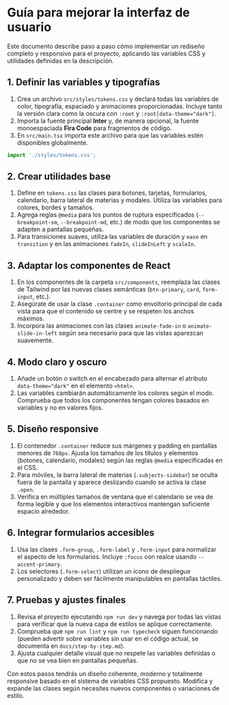# Guía para mejorar la interfaz de usuario

Este documento describe paso a paso cómo implementar un rediseño completo y responsivo para el proyecto, aplicando las variables CSS y utilidades definidas en la descripción.

## 1. Definir las variables y tipografías

1. Crea un archivo `src/styles/tokens.css` y declara todas las variables de color, tipografía, espaciado y animaciones proporcionadas. Incluye tanto la versión clara como la oscura con `:root` y `:root[data-theme="dark"]`.
2. Importa la fuente principal **Inter** y, de manera opcional, la fuente monoespaciada **Fira Code** para fragmentos de código.
3. En `src/main.tsx` importa este archivo para que las variables estén disponibles globalmente.

```ts
import './styles/tokens.css';
```

## 2. Crear utilidades base

1. Define en `tokens.css` las clases para botones, tarjetas, formularios, calendario, barra lateral de materias y modales. Utiliza las variables para colores, bordes y tamaños.
2. Agrega reglas `@media` para los puntos de ruptura especificados (`--breakpoint-sm`, `--breakpoint-md`, etc.) de modo que los componentes se adapten a pantallas pequeñas.
3. Para transiciones suaves, utiliza las variables de duración y `ease` en `transition` y en las animaciones `fadeIn`, `slideInLeft` y `scaleIn`.

## 3. Adaptar los componentes de React

1. En los componentes de la carpeta `src/components`, reemplaza las clases de Tailwind por las nuevas clases semánticas (`btn-primary`, `card`, `form-input`, etc.).
2. Asegúrate de usar la clase `.container` como envoltorio principal de cada vista para que el contenido se centre y se respeten los anchos máximos.
3. Incorpora las animaciones con las clases `animate-fade-in` o `animate-slide-in-left` según sea necesario para que las vistas aparezcan suavemente.

## 4. Modo claro y oscuro

1. Añade un botón o switch en el encabezado para alternar el atributo `data-theme="dark"` en el elemento `<html>`.
2. Las variables cambiarán automáticamente los colores según el modo. Comprueba que todos los componentes tengan colores basados en variables y no en valores fijos.

## 5. Diseño responsive

1. El contenedor `.container` reduce sus márgenes y padding en pantallas menores de `768px`. Ajusta los tamaños de los títulos y elementos (botones, calendario, modales) según las reglas `@media` especificadas en el CSS.
2. Para móviles, la barra lateral de materias (`.subjects-sidebar`) se oculta fuera de la pantalla y aparece deslizando cuando se activa la clase `.open`.
3. Verifica en múltiples tamaños de ventana que el calendario se vea de forma legible y que los elementos interactivos mantengan suficiente espacio alrededor.

## 6. Integrar formularios accesibles

1. Usa las clases `.form-group`, `.form-label` y `.form-input` para normalizar el aspecto de los formularios. Incluye `:focus` con realce usando `--accent-primary`.
2. Los selectores (`.form-select`) utilizan un ícono de despliegue personalizado y deben ser fácilmente manipulables en pantallas táctiles.

## 7. Pruebas y ajustes finales

1. Revisa el proyecto ejecutando `npm run dev` y navega por todas las vistas para verificar que la nueva capa de estilos se aplique correctamente.
2. Comprueba que `npm run lint` y `npm run typecheck` siguen funcionando (pueden advertir sobre variables sin usar en el código actual, se documenta en `docs/step-by-step.md`).
3. Ajusta cualquier detalle visual que no respete las variables definidas o que no se vea bien en pantallas pequeñas.

Con estos pasos tendrás un diseño coherente, moderno y totalmente responsive basado en el sistema de variables CSS propuesto. Modifica y expande las clases según necesites nuevos componentes o variaciones de estilo.